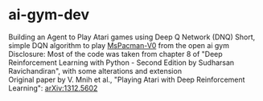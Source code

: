# ai-gym-dev

Building an Agent to Play Atari games using Deep Q Network (DNQ)
Short, simple DQN algorithm to play [MsPacman-V0]((https://gym.openai.com/envs/MsPacman-v0/)) from the open ai gym
Disclosure: Most of the code was taken from chapter 8 of "Deep Reinforcement Learning with Python - Second Edition by Sudharsan Ravichandiran", with some alterations and extension  
Original paper by V. Mnih et al., "Playing Atari with Deep Reinforcement Learning": [arXiv:1312.5602](https://arxiv.org/pdf/1312.5602v1.pdf)
